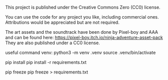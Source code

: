 This project is published under the Creative Commons Zero (CC0) license. 

You can use the code for any project you like, including commercial ones. Attributions would be appreciated but are not required. 

The art assets and the soundtrack have been done by Pixel-boy and AAA and can be found here: https://pixel-boy.itch.io/ninja-adventure-asset-pack
They are also published under a CC0 license. 

useful command
venv:
python3 -m venv .venv
source .venv/bin/activate

pip install
pip install -r requirements.txt

pip freeze
pip freeze > requirements.txt

